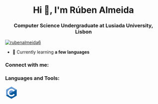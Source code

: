 <h1 align="center">Hi 👋, I'm Rúben Almeida</h1>
<h3 align="center">Computer Science Undergraduate at Lusiada University, Lisbon</h3>

<p align="left"> <a href="https://github.com/ryo-ma/github-profile-trophy"><img src="https://github-profile-trophy.vercel.app/?username=rubenalmeida6" alt="rubenalmeida6" /></a> </p>

- 🌱 Currently learning **a few languages**

<h3 align="left">Connect with me:</h3>
<p align="left">
</p>

<h3 align="left">Languages and Tools:</h3>
<p align="left"> <a href="https://www.cprogramming.com/" target="_blank" rel="noreferrer"> <img src="https://raw.githubusercontent.com/devicons/devicon/master/icons/c/c-original.svg" alt="c" width="40" height="40"/> </a> </p>
